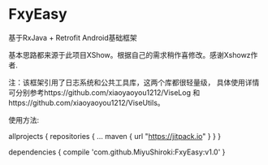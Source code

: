 # FxyEasy
基于RxJava + Retrofit Android基础框架

基本思路都来源于此项目XShow。根据自己的需求稍作喜修改。感谢Xshowz作者.

注：该框架引用了日志系统和公共工具库，这两个库都很轻量级，
具体使用详情可分别参考https://github.com/xiaoyaoyou1212/ViseLog
和https://github.com/xiaoyaoyou1212/ViseUtils。

使用方法:

allprojects {
    repositories {
        ...
        maven { url "https://jitpack.io" }
    }
}

dependencies {
	compile 'com.github.MiyuShiroki:FxyEasy:v1.0'
	}
